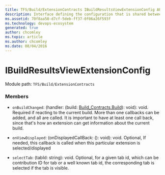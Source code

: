 ```yaml
---
title: TFS/Build/ExtensionContracts IBuildResultsViewExtensionConfig API | Extensions for Azure DevOps Services
description: Interface defining the configuration that is shared between extension targeted at &quot;ms.vss-build-web.build-results-view&quot; and the host
ms.assetid: 70f8aa50-d7cf-5deb-ff37-0f06a26f593f
ms.technology: devops-ecosystem
generated: true
author: chcomley
ms.topic: article
ms.author: chcomley
ms.date: 08/04/2016
---
```


# IBuildResultsViewExtensionConfig

Module path: `TFS/Build/ExtensionContracts`

### Members

* `onBuildChanged`: (handler: (build: [Build_Contracts.Build](../../../TFS/Build/Contracts/Build.md)): void): void. Required if reacting to the current build.
  More than one callbacks can be added, and all are called.
  It is important to have at least one call back, since that&#x27;s how an extension can get information about the current build.

* `onViewDisplayed`: (onDisplayedCallBack: (): void): void. Optional, If needed, this callback is called when this particular extension is selected/displayed

* `selectTab`: (tabId: string): void. Optional, for a given tab id, which can be contribution ID for tab or a well known tab id,
  the corresponding tab is selected if the tab is visible.
